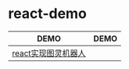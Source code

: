 # react-demo

|DEMO|DEMO|
|-|-|
|[react实现图灵机器人](https://wscats.github.io/react-demo/demo1/index.html)||
